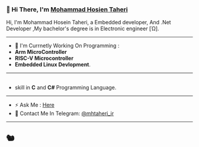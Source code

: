 ### 👋 Hi There, I'm [Mohammad Hosien Taheri](https://github.com/hardphoenix) 

Hi, I'm Mohammad Hosein Taheri, a Embedded developer, And .Net Developer ,My bachelor's degree is in Electronic engineer [Ώ].

-------------------


- 🔭 I'm Currnetly Working On Programming : 
- **Arm MicroController**
- **RISC-V Microcontroller** 
- **Embedded Linux Devlopment**.
------------------
##
-  skill in **C**  and **C#** Programming Language.
-------------------
- ⚡ Ask Me : [Here](https://github.com/hardphoenix/hardphoenix/issues/1)
- 🔗 Contact Me In Telegram: [@mhtaheri_ir](https://t.me/mhtaheri_ir)
-------------------
## 🐿
